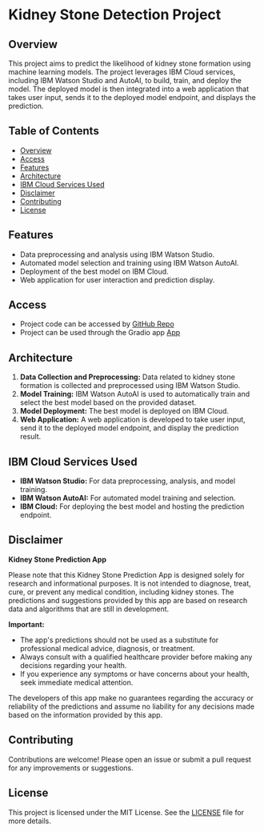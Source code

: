 # Kidney Stone Detection Project

## Overview

This project aims to predict the likelihood of kidney stone formation using machine learning models. The project leverages IBM Cloud services, including IBM Watson Studio and AutoAI, to build, train, and deploy the model. The deployed model is then integrated into a web application that takes user input, sends it to the deployed model endpoint, and displays the prediction.

## Table of Contents

- [Overview](#overview)
- [Access](#access)
- [Features](#features)
- [Architecture](#architecture)
- [IBM Cloud Services Used](#ibm-cloud-services-used)
- [Disclaimer](#disclaimer)
- [Contributing](#contributing)
- [License](#license)

## Features

- Data preprocessing and analysis using IBM Watson Studio.
- Automated model selection and training using IBM Watson AutoAI.
- Deployment of the best model on IBM Cloud.
- Web application for user interaction and prediction display.

## Access
- Project code can be accessed by [GitHub Repo](https://github.com/kidney-stone-detection)
- Project can be used through the Gradio app [App](https://huggingface.co/spaces/dilkushsingh/Kidney_Stone_Detection)

## Architecture

1. **Data Collection and Preprocessing:** Data related to kidney stone formation is collected and preprocessed using IBM Watson Studio.
2. **Model Training:** IBM Watson AutoAI is used to automatically train and select the best model based on the provided dataset.
3. **Model Deployment:** The best model is deployed on IBM Cloud.
4. **Web Application:** A web application is developed to take user input, send it to the deployed model endpoint, and display the prediction result.

## IBM Cloud Services Used

- **IBM Watson Studio:** For data preprocessing, analysis, and model training.
- **IBM Watson AutoAI:** For automated model training and selection.
- **IBM Cloud:** For deploying the best model and hosting the prediction endpoint.

## Disclaimer

**Kidney Stone Prediction App**

Please note that this Kidney Stone Prediction App is designed solely for research and informational purposes. It is not intended to diagnose, treat, cure, or prevent any medical condition, including kidney stones. The predictions and suggestions provided by this app are based on research data and algorithms that are still in development.

**Important:**

- The app's predictions should not be used as a substitute for professional medical advice, diagnosis, or treatment.
- Always consult with a qualified healthcare provider before making any decisions regarding your health.
- If you experience any symptoms or have concerns about your health, seek immediate medical attention.

The developers of this app make no guarantees regarding the accuracy or reliability of the predictions and assume no liability for any decisions made based on the information provided by this app.

## Contributing

Contributions are welcome! Please open an issue or submit a pull request for any improvements or suggestions.

## License

This project is licensed under the MIT License. See the [LICENSE](LICENSE) file for more details.
